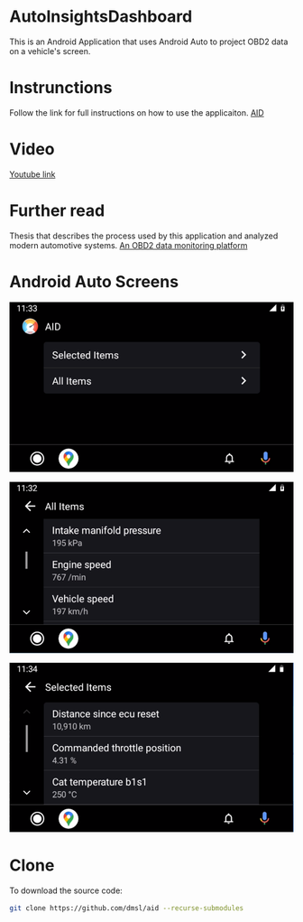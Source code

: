 # AutoInsightsDashboard
This is an Android Application that uses Android Auto to project OBD2 data on a vehicle's screen.

# Instrunctions
Follow the link for full instructions on how to use the applicaiton.
[AID](https://aid.cs.ucy.ac.cy/)

# Video
[Youtube link](https://www.youtube.com/watch?v=ihxgydwkFgU)

# Further read
Thesis that describes the process used by this application and analyzed modern automotive systems.
[An OBD2 data monitoring platform](./AnOBDDataMonitoringPlatforminAndroidAuto.pdf)

# Android Auto Screens

![Front Screen](Images/aidfront.PNG)

![All Items Screen](Images/aidauto.PNG)

![Selected Items Screen](Images/aid%20selected.PNG)

# Clone
To download the source code:
```bash
git clone https://github.com/dmsl/aid --recurse-submodules
```
